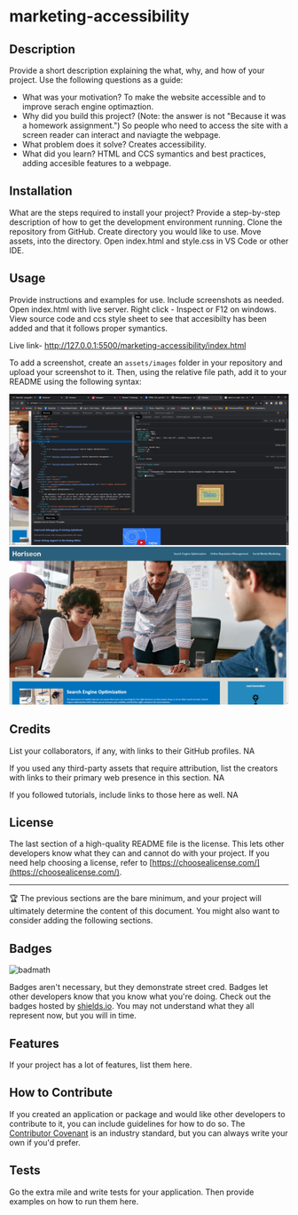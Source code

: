 # marketing-accessibility

## Description

Provide a short description explaining the what, why, and how of your project. Use the following questions as a guide:

- What was your motivation?
  To make the website accessible and to improve serach engine optimaztion.
- Why did you build this project? (Note: the answer is not "Because it was a homework assignment.")
  So people who need to access the site with a screen reader can interact and naviagte the webpage.
- What problem does it solve?
  Creates accessibility.
- What did you learn?
  HTML and CCS symantics and best practices, adding accesible features to a webpage.

## Installation

What are the steps required to install your project? Provide a step-by-step description of how to get the development environment running.
Clone the repository from GitHub.
Create directory you would like to use.
Move assets, into the directory.
Open index.html and style.css in VS Code or other IDE.

## Usage

Provide instructions and examples for use. Include screenshots as needed.
Open index.html with live server.
Right click - Inspect or F12 on windows.
View source code and ccs style sheet to see that accesibilty has been added and that it follows proper symantics.

Live link- http://127.0.0.1:5500/marketing-accessibility/index.html

To add a screenshot, create an `assets/images` folder in your repository and upload your screenshot to it. Then, using the relative file path, add it to your README using the following syntax:

![alt text](assets/images/finished.png)
![alt text](assets/images/live.png)

## Credits

List your collaborators, if any, with links to their GitHub profiles.
NA

If you used any third-party assets that require attribution, list the creators with links to their primary web presence in this section.
NA

If you followed tutorials, include links to those here as well.
NA

## License

The last section of a high-quality README file is the license. This lets other developers know what they can and cannot do with your project. If you need help choosing a license, refer to [https://choosealicense.com/](https://choosealicense.com/).

---

🏆 The previous sections are the bare minimum, and your project will ultimately determine the content of this document. You might also want to consider adding the following sections.

## Badges

![badmath](https://img.shields.io/github/languages/top/nielsenjared/badmath)

Badges aren't necessary, but they demonstrate street cred. Badges let other developers know that you know what you're doing. Check out the badges hosted by [shields.io](https://shields.io/). You may not understand what they all represent now, but you will in time.

## Features

If your project has a lot of features, list them here.

## How to Contribute

If you created an application or package and would like other developers to contribute to it, you can include guidelines for how to do so. The [Contributor Covenant](https://www.contributor-covenant.org/) is an industry standard, but you can always write your own if you'd prefer.

## Tests

Go the extra mile and write tests for your application. Then provide examples on how to run them here.
